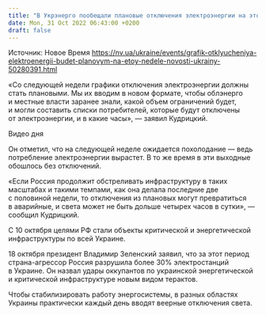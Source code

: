 ```yaml
---
title: "В Укрэнерго пообещали плановые отключения электроэнергии на этой неделе"
date: Mon, 31 Oct 2022 06:43:00 +0200
draft: false
---
```

Источник: Новое Время https://nv.ua/ukraine/events/grafik-otklyucheniya-elektroenergii-budet-planovym-na-etoy-nedele-novosti-ukrainy-50280391.html


«Со следующей недели графики отключения электроэнергии должны стать плановыми. Мы их вводим в новом формате, чтобы облэнерго и местные власти заранее знали, какой объем ограничений будет, и могли составить списки потребителей, которые будут отключены от электроэнергии, и в какие часы», — заявил Кудрицкий.

 Видео дня   

Он отметил, что на следующей неделе ожидается похолодание — ведь потребление электроэнергии вырастет. В то же время в эти выходные обошлось без отключений.

«Если Россия продолжит обстреливать инфраструктуру в таких масштабах и такими темпами, как она делала последние две с половиной недели, то отключения из плановых могут превратиться в аварийные, и света может не быть дольше четырех часов в сутки», — сообщил Кудрицкий.

С 10 октября целями РФ стали объекты критической и энергетической инфраструктуры по всей Украине.

18 октября президент Владимир Зеленский заявил, что за этот период страна-агрессор Россия разрушила более 30% электростанций в Украине. Он назвал удары оккупантов по украинской энергетической и критической инфраструктуре новым видом терактов.

Чтобы стабилизировать работу энергосистемы, в разных областях Украины практически каждый день вводят веерные отключения света.
